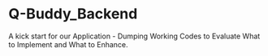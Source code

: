 # Q-Buddy_Backend
A kick start for our Application - Dumping Working Codes to Evaluate What to Implement and What to Enhance.
